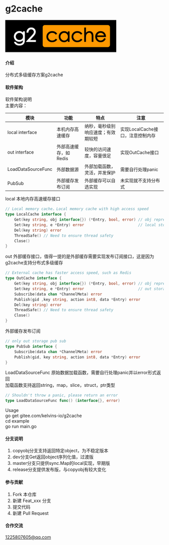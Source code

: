 # g2cache

[![MinIO](logo.png)](https://gitee.com/kelvins-io)
#### 介绍
分布式多级缓存方案g2cache

#### 软件架构
软件架构说明   
主要内容：   

模块 | 功能 |  特点 | 注意  
---|------|------|---
local interface | 本机内存高速缓存 | 纳秒，毫秒级别响应速度；有效期较短 | 实现LocalCache接口，注意控制内存
out interface |外部高速缓存，如Redis | 较快的访问速度，容量很足 | 实现OutCache接口
LoadDataSourceFunc | 外部数据源 | 外部加载函数，灵活，并发保护 | 需要自行处理panic
PubSub | 外部缓存发布订阅 | 外部缓存可以自选实现 | 未实现就不支持分布式

local 本地内存高速缓存接口
```go
// Local memory cache，Local memory cache with high access speed
type LocalCache interface {
	Get(key string, obj interface{}) (*Entry, bool, error) // obj represents the internal structure of the real object
	Set(key string, e *Entry) error                        // local storage should set Entry.Obsolete
	Del(key string) error
	ThreadSafe() // Need to ensure thread safety
	Close()
}
```

out 外部缓存接口，值得一提的是外部缓存需要实现发布订阅接口，这是因为g2cache支持分布式多级缓存
```go
// External cache has faster access speed, such as Redis
type OutCache interface {
	Get(key string, obj interface{}) (*Entry, bool, error) // obj represents the internal structure of the real object
	Set(key string, e *Entry) error                        // out storage should set Entry.Expiration
	Subscribe(data chan *ChannelMeta) error
	Publish(gid ,key string, action int8, data *Entry) error
	Del(key string) error
	ThreadSafe() // Need to ensure thread safety
	Close()
}
```

外部缓存发布订阅
```go
// only out storage pub sub
type PubSub interface {
	Subscribe(data chan *ChannelMeta) error
	Publish(gid, key string, action int8, data *Entry) error
}
```


LoadDataSourceFunc 原始数据加载函数，需要自行处理panic并以error形式返回    
加载函数支持返回string，map，slice，struct，ptr类型   
```go
// Shouldn't throw a panic, please return an error
type LoadDataSourceFunc func() (interface{}, error)

```


Usage   
go get gitee.com/kelvins-io/g2cache   
cd example   
go run main.go

#### 分支说明

1. copyobj分支支持返回特定object，为不稳定版本
2.  dev分支Get返回object序列化值，过渡版
3.  master分支只提供sync.Map的local实现，早期版
4.  release分支提供发布版，与copyobj有较大变化

#### 参与贡献

1.  Fork 本仓库
2.  新建 Feat_xxx 分支
3.  提交代码
4.  新建 Pull Request

#### 合作交流
1225807605@qq.com